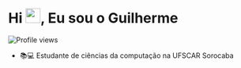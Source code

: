 <h1 align="left">Hi <img src="https://raw.githubusercontent.com/kaueMarques/kaueMarques/master/hi.gif" height="30px">, Eu sou o Guilherme</h1>
<p align="left"> <img src="https://komarev.com/ghpvc/?username=guisantoxxx=blue" alt="Profile views" /> </p>

- 📚💻 Estudante de ciências da computação na UFSCAR Sorocaba

